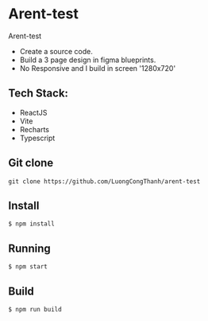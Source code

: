 # Arent-test

Arent-test

- Create a source code.
- Build a 3 page design in figma blueprints.
- No Responsive and I build in screen '1280x720'

## Tech Stack:

- ReactJS
- Vite
- Recharts
- Typescript

## Git clone

```
git clone https://github.com/LuongCongThanh/arent-test
```

## Install

```
$ npm install
```

## Running

```
$ npm start
```

## Build

```
$ npm run build
```
